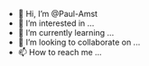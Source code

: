 - 👋 Hi, I’m @Paul-Amst
- 👀 I’m interested in ...
- 🌱 I’m currently learning ...
- 💞️ I’m looking to collaborate on ...
- 📫 How to reach me ...

<!---
Paul-Amst/Paul-Amst is a ✨ special ✨ repository because its `README.md` (this file) appears on your GitHub profile.
You can click the Preview link to take a look at your changes.
--->
